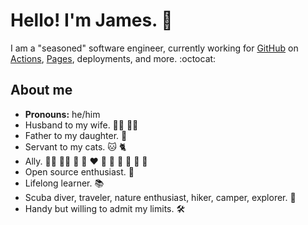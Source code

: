 # Hello! I'm James. 👋

<!-- markdownlint-disable line-length -->

I am a "seasoned" software engineer, currently working for [GitHub](https://github.com/)
on [Actions](https://github.com/features/actions), [Pages](https://pages.github.com/),
deployments, and more. :octocat:

<!-- markdownlint-enable line-length -->

## About me

- **Pronouns:** he/him
- Husband to my wife. 🤵‍♂️ 👰‍♀️
- Father to my daughter. 🧒
- Servant to my cats. 🐱 🐈
- Ally. 🏳️‍🌈 🏳️‍⚧️ 🖤 🤎 ❤️ 🧡 💛 💚 💙 💜 🤍
- Open source enthusiast. 💝
- Lifelong learner. 📚
- Scuba diver, traveler, nature enthusiast, hiker, camper, explorer. 🥾
- Handy but willing to admit my limits. 🛠️
